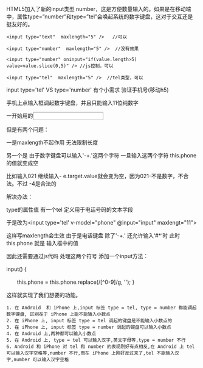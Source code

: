 HTML5加入了新的input类型 number，这是方便数量输入的。如果是在移动端中，属性type=”number”和type=”tel”会唤起系统的数字键盘，这对于交互还是挺友好的。

```
<input type="text"  maxlength="5" />   //可以

<input type="number"  maxlength="5" />  //没有效果

<input type="number" oninput="if(value.length>5) value=value.slice(0,5)" /> //js控制，可以

<input type="tel"  maxlength="5" />  //tel类型，可以
```

input type='tel' VS type='number'
有个小需求 验证手机号(移动h5)

手机上点输入框调起数字键盘，并且只能输入11位纯数字

一开始用的<input type='number' v-model="phone" maxlengt="11">

但是有两个问题：

一是maxlength不起作用 无法限制长度

另一个是 由于数字键盘可以输入'-+.'这两个字符 一旦输入这两个字符 this.phone 的值就变成空

比如输入021 继续输入- e.target.value就会变为空，因为021-不是数字，不合法。不过 -4是合法的

 

解决办法：

type的属性值 有一个tel 定义用于电话号码的文本字段

于是改为<input type='tel' v-model="phone" @input="input" maxlengt="11">

这样写maxlength会生效 由于是电话键盘 除了'-+.' 还允许输入‘#*’时  此时 this.phone 就是 输入框中的值 

因此还需要通过js代码 处理这两个符号 添加一个input方法：

input() {　　

　　this.phone = this.phone.replace(/[^0-9]/g, '');
}

这样就实现了我们想要的功能。
```
1. 在 Android  和 iPhone 上,input 标签 type = tel, type = number 都能调起数字键盘, 区别在于 iPhone 上能不能输入小数点
2. 在 iPhone 上, input 标签 type = tel 调起的键盘是不能输入小数点的
3. 在 iPhone 上, input 标签 type = number 调起的键盘可以输入小数点
4. 在 Android 上,两种都可以输入小数点
5. 在 Android 上, type = tel 可以输入汉字,英文字母等,type = number 不行
6. Android 和 iPhone 对 tel 和 number 的表现刚好有点相反,在 Android 上 tel 可以输入汉字空格等,number 不行,而在 iPhone 上刚好反过来了,tel 不能输入汉字,number 可以输入汉字空格
```
